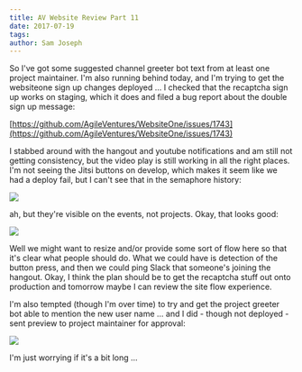 ```yaml
---
title: AV Website Review Part 11
date: 2017-07-19
tags: 
author: Sam Joseph
---
```


So I've got some suggested channel greeter bot text from at least one project maintainer.  I'm also running behind today, and I'm trying to get the websiteone sign up changes deployed ... I checked that the recaptcha sign up works on staging, which it does and filed a bug report about the double sign up message:

[https://github.com/AgileVentures/WebsiteOne/issues/1743](https://github.com/AgileVentures/WebsiteOne/issues/1743)

I stabbed around with the hangout and youtube notifications and am still not getting consistency, but the video play is still working in all the right places.  I'm not seeing the Jitsi buttons on develop, which makes it seem like we had a deploy fail, but I can't see that in the semaphore history:

![](https://dl.dropbox.com/s/ssmcw84gzal6u43/Screenshot%202017-07-19%2010.02.41.png)
 
 ah, but they're visible on the events, not projects.  Okay, that looks good:

![](https://dl.dropbox.com/s/90dboy3bg5qmm82/Screenshot%202017-07-19%2010.01.29.png)

Well we might want to resize and/or provide some sort of flow here so that it's clear what people should do.  What we could have is detection of the button press, and then we could ping Slack that someone's joining the hangout.  Okay, I think the plan should be to get the recaptcha stuff out onto production and tomorrow maybe I can review the site flow experience.  

I'm also tempted (though I'm over time) to try and get the project greeter bot able to mention the new user name ... and I did - though not deployed - sent preview to project maintainer for approval:

![](https://dl.dropbox.com/s/41xijwjt9186nx0/Screenshot%202017-07-19%2010.28.18.png)

I'm just worrying if it's a bit long ...
